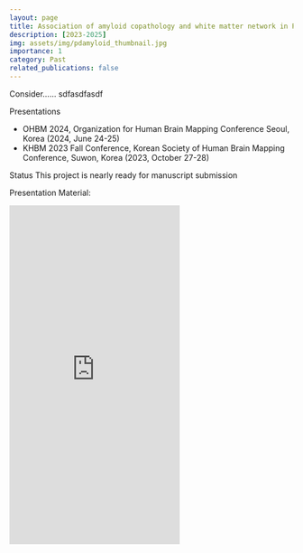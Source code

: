 ```yaml
---
layout: page
title: Association of amyloid copathology and white matter network in Parkinson’ disease
description: [2023-2025]
img: assets/img/pdamyloid_thumbnail.jpg
importance: 1
category: Past
related_publications: false
---
```


Consider......
sdfasdfasdf

Presentations
- OHBM 2024, Organization for Human Brain Mapping Conference Seoul, Korea (2024, June 24-25)
- KHBM 2023 Fall Conference, Korean Society of Human Brain Mapping Conference, Suwon, Korea (2023, October 27-28)

Status
This project is nearly ready for manuscript submission

Presentation Material:
<div style="position:relative; padding-top: 0;">
  <iframe
    src="https://drive.google.com/file/d/1mC-sypo8Izg4z9bcr12q0XrndXSnHlMr/preview"
    width="60%"
    height="600"
    allow="autoplay"
    style="border:0;">
  </iframe>
</div>

